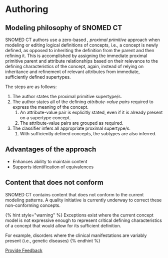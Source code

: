 # Authoring

## Modeling philosophy of SNOMED CT

SNOMED CT authors use a zero-based _, proximal primitive_ approach when modeling or editing logical definitions of concepts, i.e., a concept is newly defined, as opposed to inheriting the definition from the parent and then refining it. This is accomplished by assigning the immediate proximal primitive parent and attribute relationships based on their relevance to the defining characteristics of the concept, again, instead of relying on inheritance and refinement of relevant attributes from immediate, sufficiently defined supertypes.

The steps are as follows:

1. The author states the proximal primitive supertype/s.
2. The author states all of the defining _attribute-value pairs_ required to express the meaning of the concept.
   1. An attribute-value pair is explicitly stated, even if it is already present on a supertype concept.
   2. The attribute-value pairs are grouped as required.
3. The classifier infers all appropriate proximal supertype/s.
   1. With sufficiently defined concepts, the subtypes are also inferred.

## Advantages of the approach

* Enhances ability to maintain content
* Supports identification of equivalences

## Content that does not conform

SNOMED CT contains content that does not conform to the current modeling patterns. A quality initiative is currently underway to correct these non-conforming concepts.

{% hint style="warning" %}
Exceptions exist where the current concept model is not expressive enough to represent critical defining characteristics of a concept that would allow for its sufficient definition.

For example, disorders where the clinical manifestations are variably present (i.e., genetic diseases)
{% endhint %}






<a href="https://docs.google.com/forms/d/e/1FAIpQLScTmbZIf0UEQwYDkY27EEWBkaiYkHSbR0_9DmFrMLXoQLyL7Q/viewform?usp=pp_url&entry.1767247133=SCT+Editorial+Guide&entry.670899847=Authoring" class="button primary">Provide Feedback</a>
